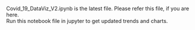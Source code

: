 Covid_19_DataViz_V2.ipynb is the latest file. Please refer this file, if you are here.  
Run this notebook file in jupyter to get updated trends and charts.
